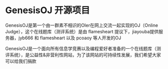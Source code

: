 # GenesisOJ 开源项目

GenesisOJ是第一个由一群素不相识的OIer在网上交流一起实现的OJ（Online Judge），这个在线题库（测评系统）是由 flamesheart 提议下，jiayouba提供服务器，jyb666 和 flamesheart 以及 pcoaoy 等人开发的OJ

GenesisOJ是一个面向所有信息学竞赛以及编程爱好者准备的一个在线题库（测评系统），是公益性&非营利性网站，为了该网站的可持续性发展，我们希望大家可以给我们捐款

